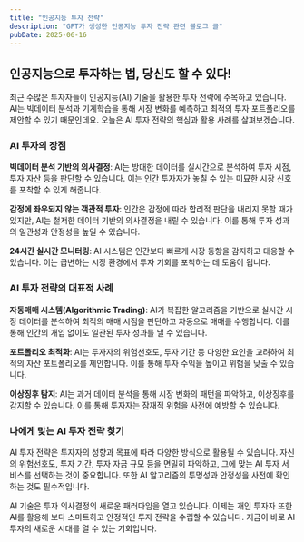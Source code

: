 ```yaml
---
title: "인공지능 투자 전략"
description: "GPT가 생성한 인공지능 투자 전략 관련 블로그 글"
pubDate: 2025-06-16
---
```

## 인공지능으로 투자하는 법, 당신도 할 수 있다!

최근 수많은 투자자들이 인공지능(AI) 기술을 활용한 투자 전략에 주목하고 있습니다. AI는 빅데이터 분석과 기계학습을 통해 시장 변화를 예측하고 최적의 투자 포트폴리오를 제안할 수 있기 때문인데요. 오늘은 AI 투자 전략의 핵심과 활용 사례를 살펴보겠습니다.

### AI 투자의 장점

**빅데이터 분석 기반의 의사결정**: AI는 방대한 데이터를 실시간으로 분석하여 투자 시점, 투자 자산 등을 판단할 수 있습니다. 이는 인간 투자자가 놓칠 수 있는 미묘한 시장 신호를 포착할 수 있게 해줍니다.

**감정에 좌우되지 않는 객관적 투자**: 인간은 감정에 따라 합리적 판단을 내리지 못할 때가 있지만, AI는 철저한 데이터 기반의 의사결정을 내릴 수 있습니다. 이를 통해 투자 성과의 일관성과 안정성을 높일 수 있습니다.

**24시간 실시간 모니터링**: AI 시스템은 인간보다 빠르게 시장 동향을 감지하고 대응할 수 있습니다. 이는 급변하는 시장 환경에서 투자 기회를 포착하는 데 도움이 됩니다.

### AI 투자 전략의 대표적 사례

**자동매매 시스템(Algorithmic Trading)**: AI가 복잡한 알고리즘을 기반으로 실시간 시장 데이터를 분석하여 최적의 매매 시점을 판단하고 자동으로 매매를 수행합니다. 이를 통해 인간의 개입 없이도 일관된 투자 성과를 낼 수 있습니다.

**포트폴리오 최적화**: AI는 투자자의 위험선호도, 투자 기간 등 다양한 요인을 고려하여 최적의 자산 포트폴리오를 제안합니다. 이를 통해 투자 수익을 높이고 위험을 낮출 수 있습니다.

**이상징후 탐지**: AI는 과거 데이터 분석을 통해 시장 변화의 패턴을 파악하고, 이상징후를 감지할 수 있습니다. 이를 통해 투자자는 잠재적 위험을 사전에 예방할 수 있습니다.

### 나에게 맞는 AI 투자 전략 찾기

AI 투자 전략은 투자자의 성향과 목표에 따라 다양한 방식으로 활용될 수 있습니다. 자신의 위험선호도, 투자 기간, 투자 자금 규모 등을 면밀히 파악하고, 그에 맞는 AI 투자 서비스를 선택하는 것이 중요합니다. 또한 AI 알고리즘의 투명성과 안정성을 사전에 확인하는 것도 필수적입니다.

AI 기술은 투자 의사결정의 새로운 패러다임을 열고 있습니다. 이제는 개인 투자자 또한 AI를 활용해 보다 스마트하고 안정적인 투자 전략을 수립할 수 있습니다. 지금이 바로 AI 투자의 새로운 시대를 열 수 있는 기회입니다.

